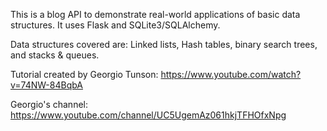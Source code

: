 This is a blog API to demonstrate real-world applications of basic data structures. It uses Flask and SQLite3/SQLAlchemy.

Data structures covered are: Linked lists, Hash tables, binary search trees, and stacks & queues.

Tutorial created by Georgio Tunson:
https://www.youtube.com/watch?v=74NW-84BqbA

Georgio's channel:
https://www.youtube.com/channel/UC5UgemAz061hkjTFHOfxNpg
